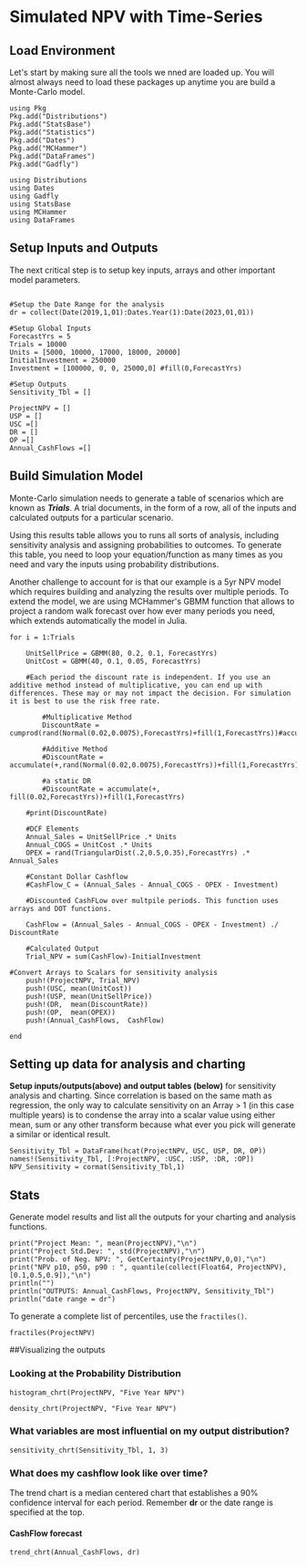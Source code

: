 # Simulated NPV with Time-Series

## Load Environment
Let's start by making sure all the tools we nned are loaded up. You will almost always need to load these packages up anytime you are build a Monte-Carlo model.

```@setup SampleModel
using Pkg
Pkg.add("Distributions")
Pkg.add("StatsBase")
Pkg.add("Statistics")
Pkg.add("Dates")
Pkg.add("MCHammer")
Pkg.add("DataFrames")
Pkg.add("Gadfly")
```

```@example NPVModel
using Distributions
using Dates
using Gadfly
using StatsBase
using MCHammer
using DataFrames
```
## Setup Inputs and Outputs
The next critical step is to setup key inputs, arrays and other important model parameters.

```@example NPVModel

#Setup the Date Range for the analysis
dr = collect(Date(2019,1,01):Dates.Year(1):Date(2023,01,01))

#Setup Global Inputs
ForecastYrs = 5
Trials = 10000
Units = [5000, 10000, 17000, 18000, 20000]
InitialInvestment = 250000
Investment = [100000, 0, 0, 25000,0] #fill(0,ForecastYrs)

#Setup Outputs
Sensitivity_Tbl = []

ProjectNPV = []
USP = []
USC =[]
DR = []
OP =[]
Annual_CashFlows =[]
```
## Build Simulation Model
Monte-Carlo simulation needs to generate a table of scenarios which are known as ***Trials***. A trial documents, in the form of a row, all of the inputs and calculated outputs for a particular scenario.

Using this results table allows you to runs all sorts of analysis, including sensitivity analysis and assigning probabilities to outcomes. To generate this table, you need to loop your equation/function as many times as you need and vary the inputs using probability distributions.

Another challenge to account for is that our example is a 5yr NPV model which requires building and analyzing the results over multiple periods. To extend the model, we are using MCHammer's GBMM function that allows to project a random walk forecast over how ever many periods you need, which extends automatically the model in Julia.

```@example NPVModel
for i = 1:Trials

    UnitSellPrice = GBMM(80, 0.2, 0.1, ForecastYrs)
    UnitCost = GBMM(40, 0.1, 0.05, ForecastYrs)

    #Each period the discount rate is independent. If you use an additive method instead of multiplicative, you can end up with differences. These may or may not impact the decision. For simulation it is best to use the risk free rate.

        #Multiplicative Method
        DiscountRate = cumprod(rand(Normal(0.02,0.0075),ForecastYrs)+fill(1,ForecastYrs))#accumulate(+,rand(Normal(0.02,0.0075),ForecastYrs))+fill(1,ForecastYrs)

        #Additive Method
        #DiscountRate = accumulate(+,rand(Normal(0.02,0.0075),ForecastYrs))+fill(1,ForecastYrs)

        #a static DR
        #DiscountRate = accumulate(+, fill(0.02,ForecastYrs))+fill(1,ForecastYrs)

    #print(DiscountRate)

    #DCF Elements
    Annual_Sales = UnitSellPrice .* Units
    Annual_COGS = UnitCost .* Units
    OPEX = rand(TriangularDist(.2,0.5,0.35),ForecastYrs) .* Annual_Sales

    #Constant Dollar Cashflow
    #CashFlow_C = (Annual_Sales - Annual_COGS - OPEX - Investment)

    #Discounted CashFLow over multpile periods. This function uses arrays and DOT functions.

    CashFlow = (Annual_Sales - Annual_COGS - OPEX - Investment) ./ DiscountRate

    #Calculated Output
    Trial_NPV = sum(CashFlow)-InitialInvestment

#Convert Arrays to Scalars for sensitivity analysis
    push!(ProjectNPV, Trial_NPV)
    push!(USC, mean(UnitCost))
    push!(USP, mean(UnitSellPrice))
    push!(DR,  mean(DiscountRate))
    push!(OP,  mean(OPEX))
    push!(Annual_CashFlows,  CashFlow)

end
```
## Setting up data for analysis and charting
**Setup inputs/outputs(above) and output tables (below)** for sensitivity analysis and charting. Since correlation is based on the same math as regression, the only way to calculate sensitivity on an Array > 1 (in this case multiple years) is to condense the array into a scalar value using either mean, sum or any other transform because what ever you pick will generate a similar or identical result.

```@example NPVModel
Sensitivity_Tbl = DataFrame(hcat(ProjectNPV, USC, USP, DR, OP))
names!(Sensitivity_Tbl, [:ProjectNPV, :USC, :USP, :DR, :OP])
NPV_Sensitivity = cormat(Sensitivity_Tbl,1)
```

## Stats
Generate model results and list all the outputs for your charting and analysis functions.

```@example NPVModel
print("Project Mean: ", mean(ProjectNPV),"\n")
print("Project Std.Dev: ", std(ProjectNPV),"\n")
print("Prob. of Neg. NPV: ", GetCertainty(ProjectNPV,0,0),"\n")
print("NPV p10, p50, p90 : ", quantile(collect(Float64, ProjectNPV),[0.1,0.5,0.9]),"\n")
println("")
println("OUTPUTS: Annual_CashFlows, ProjectNPV, Sensitivity_Tbl")
println("date range = dr")
```
To generate a complete list of percentiles, use the `fractiles()`.
```@example NPVModel
fractiles(ProjectNPV)
```

##Visualizing the outputs

### Looking at the Probability Distribution

```@example NPVModel
histogram_chrt(ProjectNPV, "Five Year NPV")
```


```@example NPVModel
density_chrt(ProjectNPV, "Five Year NPV")
```

### What variables are most influential on my output distribution?

```@example NPVModel
sensitivity_chrt(Sensitivity_Tbl, 1, 3)
```
### What does my cashflow look like over time?
The trend chart is a median centered chart that establishes a 90% confidence interval for each period. Remember **dr** or the date range is specified at the top.

#### CashFlow forecast
```@example NPVModel
trend_chrt(Annual_CashFlows, dr)
```
